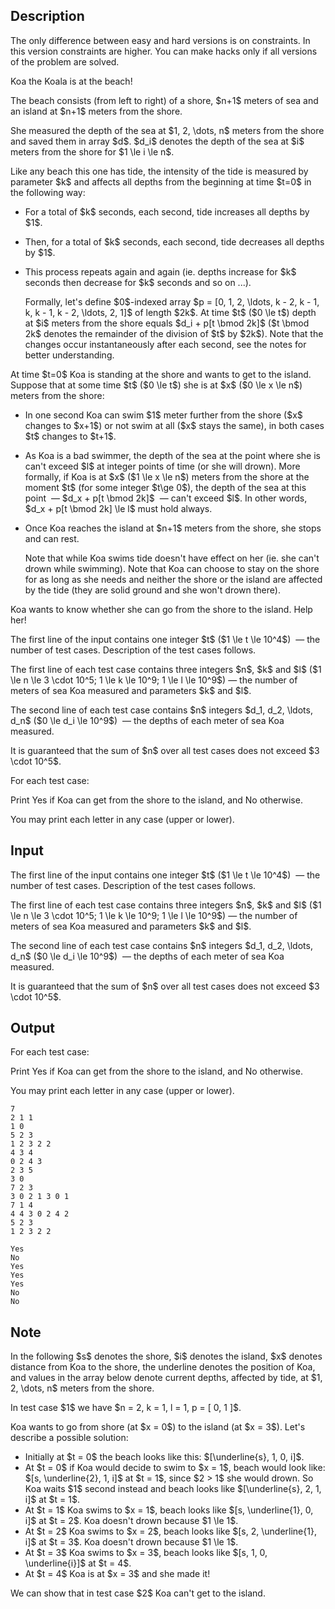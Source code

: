 ## Description

<div><p><span class="tex-font-style-bf">The only difference between easy and hard versions is on constraints. In this version constraints are higher. You can make hacks only if all versions of the problem are solved.</span></p><p>Koa the Koala is at the beach!</p><p>The beach consists (from left to right) of a shore, $n+1$ meters of sea and an island at $n+1$ meters from the shore.</p><p>She measured the depth of the sea at $1, 2, \dots, n$ meters from the shore and saved them in array $d$. $d_i$ denotes the depth of the sea at $i$ meters from the shore for $1 \le i \le n$.</p><p>Like any beach this one has tide, the intensity of the tide is measured by parameter $k$ and affects all depths <span class="tex-font-style-bf">from the beginning at time $t=0$</span> in the following way:</p><ul> <li> For a total of $k$ seconds, each second, tide <span class="tex-font-style-bf">increases</span> all depths by $1$.<p> </p></li><li> Then, for a total of $k$ seconds, each second, tide <span class="tex-font-style-bf">decreases</span> all depths by $1$.<p> </p></li><li> This process repeats again and again (ie. depths increase for $k$ seconds then decrease for $k$ seconds and so on ...).<p>Formally, let's define $0$-indexed array $p = [0, 1, 2, \ldots, k - 2, k - 1, k, k - 1, k - 2, \ldots, 2, 1]$ of length $2k$. At time $t$ ($0 \le t$) depth at $i$ meters from the shore equals $d_i + p[t \bmod 2k]$ ($t \bmod 2k$ denotes the remainder of the division of $t$ by $2k$). Note that the changes occur <span class="tex-font-style-bf">instantaneously</span> after each second, see the notes for better understanding. </p></li></ul><p>At time $t=0$ Koa is standing at the shore and wants to get to the island. Suppose that at some time $t$ ($0 \le t$) she is at $x$ ($0 \le x \le n$) meters from the shore:</p><ul> <li> In one second Koa can swim $1$ meter further from the shore ($x$ changes to $x+1$) or not swim at all ($x$ stays the same), in both cases $t$ changes to $t+1$.<p> </p></li><li> As Koa is a bad swimmer, the depth of the sea at the point where she is can't exceed $l$ at integer points of time (or she will drown). More formally, if Koa is at $x$ ($1 \le x \le n$) meters from the shore at the moment $t$ (for some integer $t\ge 0$), the depth of the sea at this point &nbsp;— $d_x + p[t \bmod 2k]$ &nbsp;— can't exceed $l$. In other words, $d_x + p[t \bmod 2k] \le l$ must hold always.<p> </p></li><li> Once Koa reaches the island at $n+1$ meters from the shore, she stops and can rest.<p>Note that <span class="tex-font-style-bf">while Koa swims tide doesn't have effect on her</span> (ie. she can't drown while swimming). Note that <span class="tex-font-style-bf">Koa can choose to stay on the shore for as long as she needs</span> and <span class="tex-font-style-bf">neither the shore or the island are affected by the tide</span> (they are solid ground and she won't drown there). </p></li></ul><p>Koa wants to know whether she can go from the shore to the island. Help her!</p></div><div class="input-specification"><p>The first line of the input contains one integer $t$ ($1 \le t \le 10^4$) &nbsp;— the number of test cases. Description of the test cases follows.</p><p>The first line of each test case contains three integers $n$, $k$ and $l$ ($1 \le n \le 3 \cdot 10^5; 1 \le k \le 10^9; 1 \le l \le 10^9$)&nbsp;— the number of meters of sea Koa measured and parameters $k$ and $l$.</p><p>The second line of each test case contains $n$ integers $d_1, d_2, \ldots, d_n$ ($0 \le d_i \le 10^9$) &nbsp;— the depths of each meter of sea Koa measured.</p><p>It is guaranteed that the sum of $n$ over all test cases does not exceed $3 \cdot 10^5$.</p></div><div class="output-specification"><p>For each test case:</p><p>Print <span class="tex-font-style-tt">Yes</span> if Koa can get from the shore to the island, and <span class="tex-font-style-tt">No</span> otherwise.</p><p>You may print each letter in any case (upper or lower).</p></div>

## Input

<p>The first line of the input contains one integer $t$ ($1 \le t \le 10^4$) &nbsp;— the number of test cases. Description of the test cases follows.</p><p>The first line of each test case contains three integers $n$, $k$ and $l$ ($1 \le n \le 3 \cdot 10^5; 1 \le k \le 10^9; 1 \le l \le 10^9$)&nbsp;— the number of meters of sea Koa measured and parameters $k$ and $l$.</p><p>The second line of each test case contains $n$ integers $d_1, d_2, \ldots, d_n$ ($0 \le d_i \le 10^9$) &nbsp;— the depths of each meter of sea Koa measured.</p><p>It is guaranteed that the sum of $n$ over all test cases does not exceed $3 \cdot 10^5$.</p>

## Output

<p>For each test case:</p><p>Print <span class="tex-font-style-tt">Yes</span> if Koa can get from the shore to the island, and <span class="tex-font-style-tt">No</span> otherwise.</p><p>You may print each letter in any case (upper or lower).</p>





```input1
7
2 1 1
1 0
5 2 3
1 2 3 2 2
4 3 4
0 2 4 3
2 3 5
3 0
7 2 3
3 0 2 1 3 0 1
7 1 4
4 4 3 0 2 4 2
5 2 3
1 2 3 2 2
```




```output1
Yes
No
Yes
Yes
Yes
No
No
```



## Note

<p>In the following $s$ denotes the shore, $i$ denotes the island, $x$ denotes distance from Koa to the shore, the underline denotes the position of Koa, and values in the array below denote current depths, <span class="tex-font-style-bf">affected by tide</span>, at $1, 2, \dots, n$ meters from the shore.</p><p>In test case $1$ we have $n = 2, k = 1, l = 1, p = [ 0, 1 ]$.</p><p>Koa wants to go from shore (at $x = 0$) to the island (at $x = 3$). Let's describe a possible solution:</p><ul> <li> Initially at $t = 0$ the beach looks like this: $[\underline{s}, 1, 0, i]$. </li><li> At $t = 0$ if Koa would decide to swim to $x = 1$, beach would look like: $[s, \underline{2}, 1, i]$ at $t = 1$, since $2 &gt; 1$ she would drown. So Koa waits $1$ second instead and beach looks like $[\underline{s}, 2, 1, i]$ at $t = 1$. </li><li> At $t = 1$ Koa swims to $x = 1$, beach looks like $[s, \underline{1}, 0, i]$ at $t = 2$. Koa doesn't drown because $1 \le 1$. </li><li> At $t = 2$ Koa swims to $x = 2$, beach looks like $[s, 2, \underline{1}, i]$ at $t = 3$. Koa doesn't drown because $1 \le 1$. </li><li> At $t = 3$ Koa swims to $x = 3$, beach looks like $[s, 1, 0, \underline{i}]$ at $t = 4$. </li><li> At $t = 4$ Koa is at $x = 3$ and she made it! </li></ul><p>We can show that in test case $2$ Koa can't get to the island.</p>
